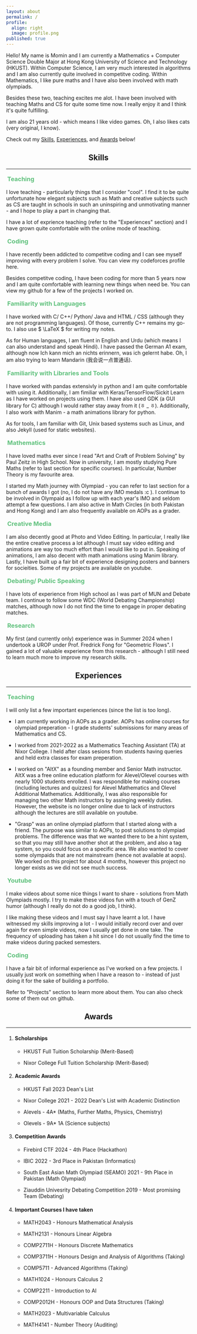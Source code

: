 ```yaml
---
layout: about
permalink: /
profile:
  align: right
  image: profile.png
published: true
---
```


Hello! My name is Momin and I am currently a Mathematics + Computer Science Double Major at Hong Kong University of Science and Technology (HKUST). Within Computer Science, I am very much interested in algorithms and I am also currently quite involved in competitve coding. Within Mathematics, I like pure maths and I have also been involved with math olympiads.

Besides these two, teaching excites me alot. I have been involved with teaching Maths and CS for quite some time now. I really enjoy it and I think it's quite fulfilling. 

I am also 21 years old - which means I like video games. Oh, I also likes cats (very original, I know).

Check out my [Skills](#skills), [Experiences](#exp), and [Awards](#awards) below!

<div style="text-align: center;">
  <h2 id="skills">Skills</h2>
</div>

***
<div style="display: inline-block; padding: 3px; border: 1px; color: #60c17d ; border-radius: 1px;">
  <h3 style="margin: 0;">Teaching</h3>
</div>

  I love teaching - particularly things that I consider "cool". I find it to be quite unfortunate how elegant subjects such as Math and creative subjects such as CS are taught in schools in such an uninspiring and unmotivating manner - and I hope to play a part in changing that. 

  I have a lot of exprience teaching (refer to the "Experiences" section) and I have grown quite comfortable with the online mode of teaching. 

<div style="display: inline-block; padding: 3px; border: 1px; color: #60c17d ; border-radius: 1px;">
  <h3 style="margin: 0;">Coding</h3>
</div>

  I have recently been addicted to competitve coding and I can see myself improving with every problem I solve. You can view my codeforces profile here.

  Besides competitve coding, I have been coding for more than 5 years now and I am quite comfortable with learning new things when need be. You can view my github for a few of the projects I worked on. 

<div style="display: inline-block; padding: 3px; border: 1px; color: #60c17d ; border-radius: 1px;">
  <h3 style="margin: 0;">Familiarity with Languages</h3>
</div>

  I have worked with C/ C++/ Python/ Java and HTML / CSS (although they are not programming languages). Of those, currently C++ remains my go-to. I also use $ \LaTeX $ for writing my notes.  

  As for Human languages, I am fluent in English and Urdu (which means I can also understand and speak Hindi). I have passed the German A1 exam, although now Ich kann mich an nichts erinnern, was ich gelernt habe. Oh, I am also trying to learn Mandarin (我会说一点普通话).

<div style="display: inline-block; padding: 3px; border: 1px; color: #60c17d ; border-radius: 1px;">
  <h3 style="margin: 0;">Familiarity with Libraries and Tools</h3>
</div>

  I have worked with pandas extensivly in python and I am quite comfortable with using it. Additionally, I am fimiliar with Keras/TensorFlow/Sickit Learn as I have worked on projects using them. I have also used GDK (a GUI library for C) although I would rather stay away from it (ㆆ _ ㆆ). Additionally, I also work with Manim - a math animations library for python. 

  As for tools, I am familiar with Git, Unix based systems such as Linux, and also Jekyll (used for static websites).

<div style="display: inline-block; padding: 3px; border: 1px; color: #60c17d ; border-radius: 1px;">
  <h3 style="margin: 0;">Mathematics </h3>
</div>

  I have loved maths ever since I read "Art and Craft of Problem Solving" by Paul Zeitz in High School. Now in university, I am mostly studying Pure Maths (refer to last section for specific courses). In particular, Number Theory is my favourite area.

  I started my Math journey with Olympiad - you can refer to last section for a bunch of awards I got (no, I do not have any IMO medals :c ). I continue to be involved in Olympaid as I follow up with each year's IMO and seldom attempt a few questions. I am also active in Math Circles (in both Pakistan and Hong Kong) and I am also frequently available on AOPs as a grader.  

<div style="display: inline-block; padding: 3px; border: 1px; color: #60c17d ; border-radius: 1px;">
  <h3 style="margin: 0;">Creative Media</h3>
</div>

  I am also decently good at Photo and Video Editing. In particular, I really like the entire creative process a lot although I must say video editing and animations are way too much effort than I would like to put in. Speaking of animations, I am also decent with math animations using Manim library. Lastly, I have built up a fair bit of experience designing posters and banners for socieities. Some of my projects are available on youtube. 

<div style="display: inline-block; padding: 3px; border: 1px; color: #60c17d ; border-radius: 1px;">
  <h3 style="margin: 0;">Debating/ Public Speaking</h3>
</div>

  I have lots of experience from High school as I was part of MUN and Debate team. I continue to follow some WDC (World Debating Championship) matches, although now I do not find the time to engage in proper debating matches.

<div style="display: inline-block; padding: 3px; border: 1px; color: #60c17d ; border-radius: 1px;">
  <h3 style="margin: 0;">Research</h3>
</div>

  My first (and currently only) experience was in Summer 2024 when I undertook a UROP under Prof. Fredrick Fong for "Geometric Flows". I gained a lot of valuable experience from this research - although I still need to learn much more to improve my research skills.

<div style="text-align: center;">
  <h2 id="exp">Experiences</h2>
</div>

***
<div style="display: inline-block; padding: 3px; border: 1px; color: #60c17d ; border-radius: 1px;">
  <h3 style="margin: 0;">Teaching</h3>
</div>

  I will only list a few important experiences (since the list is too long). 

  * I am currently working in AOPs as a grader. AOPs has online courses for olympiad preperation - I grade students' submissions for many areas of Mathematics and CS. 

  * I worked from 2021-2022 as a Mathematics Teaching Assistant (TA) at Nixor College. I held after class sesions from students having queries and held extra classes for exam preperation. 

  * I worked on "AltX" as a founding member and Senior Math instructor. AltX was a free online education platform for Alevel/Olevel courses with nearly 1000 students enrolled. I was respondible for making courses (including lectures and quizzes) for Alevel Mathematics and Olevel Additional Mathematics. Additionally, I was also responsible for managing two other Math instructors by assinging weekly duties. However, the website is no longer online due to lack of instructors although the lectures are still available on youtube.

  * "Grasp" was an online olympiad platform that I started along with a friend. The purpose was similar to AOPs, to post solutions to olympiad problems. The difference was that we wanted there to be a hint system, so that you may still have another shot at the problem, and also a tag system, so you could focus on a specific area. We also wanted to cover some olympaids that are not mainstream (hence not available at aops). We worked on this project for about 4 months, however this project no longer exists as we did not see much success.

<div style="display: inline-block; padding: 3px; border: 1px; color: #60c17d ; border-radius: 1px;">
  <h3 style="margin: 0;">Youtube</h3>
</div>

  I make videos about some nice things I want to share - solutions from Math Olympiads mostly. I try to make these videos fun with a touch of GenZ humor (although I really do not do a good job, I think).

  I like making these videos and I must say I have learnt a lot. I have witnessed my skills improving a lot - I would initially record over and over again for even simple videos, now I usually get done in one take. The frequency of uploading has taken a hit since I do not usually find the time to make videos during packed semesters.

<div style="display: inline-block; padding: 3px; border: 1px; color: #60c17d ; border-radius: 1px;">
  <h3 style="margin: 0;">Coding</h3>
</div>

  I have a fair bit of informal experience as I've worked on a few projects. I usually just work on something when I have a reason to - instead of just doing it for the sake of building a portfolio. 

  Refer to "Projects" section to learn more about them. You can also check some of them out on github.

<div style="text-align: center;">
  <h2 id="awards">Awards</h2>
</div>


***
  1.  #### Scholarships

      * HKUST Full Tuition Scholarship (Merit-Based)

      * Nixor College Full Tuition Scholarship (Merit-Based)

  2. #### Academic Awards

      * HKUST Fall 2023 Dean's List
      
      * Nixor College 2021 - 2022 Dean's List with Academic Distinction

      * Alevels - 4A* (Maths, Further Maths, Physics, Chemistry)

      * Olevels - 9A* 1A (Science subjects)

  3. #### Competition Awards

      * Firebird CTF 2024 - 4th Place (Hackathon)

      * IBIC 2022 -  3rd Place in Pakistan (Informatics)

      * South East Asian Math Olympiad (SEAMO) 2021 - 9th Place in Pakistan (Math Olympiad)

      * Ziauddin Univesrity Debating Competition 2019 - Most promising Team (Debating)

  4. #### Important Courses I have taken
      * MATH2043 - Honours Mathematical Analysis

      * MATH2131 - Honours Linear Algebra

      * COMP2711H - Honours Discrete Mathematics

      * COMP3711H - Honours Design and Analysis of Algorithms (Taking)

      * COMP5711 - Advanced Algorithms (Taking)

      * MATH1024 - Honours Calculus 2

      * COMP2211 - Introduction to AI

      * COMP2012H - Honours OOP and Data Structures (Taking)

      * MATH2023 - Multivariable Calculus

      * MATH4141 - Number Theory (Auditing)